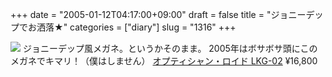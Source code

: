 +++
date = "2005-01-12T04:17:00+09:00"
draft = false
title = "ジョニーデップでお洒落★"
categories = ["diary"]
slug = "1316"
+++

<img src="http://www.loyd.co.jp/original/lkg_02/images/pb_01.jpg">
ジョニーデップ風メガネ。というかそのまま。
2005年はボサボサ頭にこのメガネでキマリ！（僕はしません）
<a href="http://www.loyd.co.jp/original/lkg_02/index.html" target="_blank">オプティシャン・ロイド LKG-02</a> &yen;16,800
